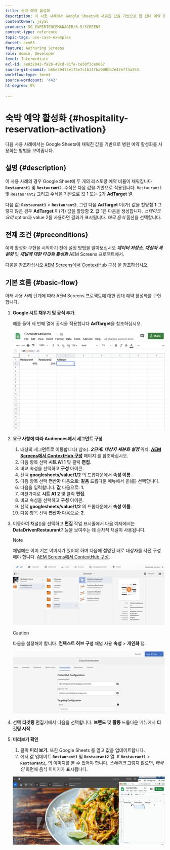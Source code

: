 ```yaml
---
title: 숙박 예약 활성화
description: 이 사용 사례에서 Google Sheets에 채워진 값을 기반으로 한 접대 예약 활성화의 사용을 보여 주는 방법을 알아봅니다.
contentOwner: jsyal
products: SG_EXPERIENCEMANAGER/6.5/SCREENS
content-type: reference
topic-tags: use-case-examples
docset: aem65
feature: Authoring Screens
role: Admin, Developer
level: Intermediate
exl-id: ae032042-fa2b-49cd-91fe-ce50f3ce9867
source-git-commit: b65e59473e175e7c1b31fba900bb7e47eff3a263
workflow-type: tm+mt
source-wordcount: '442'
ht-degree: 0%

---
```


# 숙박 예약 활성화 {#hospitality-reservation-activation}

다음 사용 사례에서는 Google Sheets에 채워진 값을 기반으로 병원 예약 활성화를 사용하는 방법을 보여줍니다.

## 설명 {#description}

이 사용 사례의 경우 Google Sheet에 두 개의 레스토랑 예약 비율이 채워집니다 **`Restaurant1`** 및 **`Restaurant2`**. 수식은 다음 값을 기반으로 적용됩니다. `Restaurant1` 및 `Restaurant2` 그리고 수식을 기반으로 값 1 또는 2가 **AdTarget** 열.

다음 값: **`Restaurant1`** > **`Restaurant2`**, 그런 다음 **AdTarget** 이(가) 값을 할당함 **1** 그렇지 않은 경우 **AdTarget** 이(가) 값을 할당함 **2**. 값 1은 다음을 생성합니다. *스테이크 요리* option과 value 2를 사용하면 결과가 표시됩니다. *태국 음식* 옵션을 선택합니다.

## 전제 조건 {#preconditions}

예약 활성화 구현을 시작하기 전에 설정 방법을 알아보십시오 ***데이터 저장소***, ***대상자 세분화*** 및 ***채널에 대한 타깃팅 활성화*** AEM Screens 프로젝트에서.

다음을 참조하십시오 [AEM Screens에서 ContextHub 구성](configuring-context-hub.md) 을 참조하십시오.

## 기본 흐름 {#basic-flow}

아래 사용 사례 단계에 따라 AEM Screens 프로젝트에 대한 접대 예약 활성화를 구현합니다.

1. **Google 시트 채우기 및 공식 추가**.

   예를 들어 세 번째 열에 공식을 적용합니다 **AdTarget**&#x200B;을 참조하십시오.

   ![screen_shot_2019-04-29at94132am](assets/screen_shot_2019-04-29at94132am.png)

1. **요구 사항에 따라 Audiences에서 세그먼트 구성**

   1. 대상의 세그먼트로 이동합니다( 참조). ***2단계: 대상자 세분화 설정*** 위치: **[AEM Screens에서 ContextHub 구성](configuring-context-hub.md)** 페이지 를 참조하십시오.
   1. 다음 항목 선택 **시트 A1 1** 및 클릭 **편집**.
   1. 비교 속성을 선택하고 **구성** 아이콘.
   1. 선택 **googlesheets/value/1/2** 의 드롭다운에서 **속성 이름**.
   1. 다음 항목 선택 **연산자** 다음으로: **같음** 드롭다운 메뉴에서 을(를) 선택합니다.
   1. 다음을 입력합니다. **값** 다음으로: **1**.
   1. 마찬가지로 **시트 A1 2** 및 클릭 **편집**.
   1. 비교 속성을 선택하고 **구성** 아이콘.
   1. 선택 **googlesheets/value/1/2** 의 드롭다운에서 **속성 이름**.
   1. 다음 항목 선택 **연산자** 다음으로: **2**.

1. 이동하여 채널()을 선택하고 **편집** 작업 표시줄에서 다음 예제에서는 **DataDrivenRestaurant**&#x200B;기능을 보여주는 데 순차적 채널이 사용됩니다.

   >[!NOTE]
   >
   >채널에는 이미 기본 이미지가 있어야 하며 다음에 설명된 대로 대상자를 사전 구성해야 합니다. [AEM Screens에서 ContextHub 구성](configuring-context-hub.md).

   ![screen_shot_2019-05-08at14652pm](assets/screen_shot_2019-05-08at14652pm.png)

   >[!CAUTION]
   >
   >다음을 설정해야 합니다. **컨텍스트 허브** **구성** 채널 사용 **속성** > **개인화** 탭.

   ![screen_shot_2019-05-08at114106am](assets/screen_shot_2019-05-08at114106am.png)

1. 선택 **타겟팅** 편집기에서 다음을 선택합니다. **브랜드** 및 **활동** 드롭다운 메뉴에서 **타깃팅 시작**.
1. **미리보기 확인**

   1. 클릭 **미리 보기.** 또한 Google Sheets 를 열고 값을 업데이트합니다.
   1. 에서 값 업데이트 **`Restaurant1`** 및 **`Restaurant2`** 열. If **`Restaurant1`** > **`Restaurant2`,** 의 이미지를 볼 수 있어야 합니다. *스테이크* 그렇지 않으면, *태국인* 화면에 음식 이미지가 표시됩니다.

   ![결과5](assets/result5.gif)
